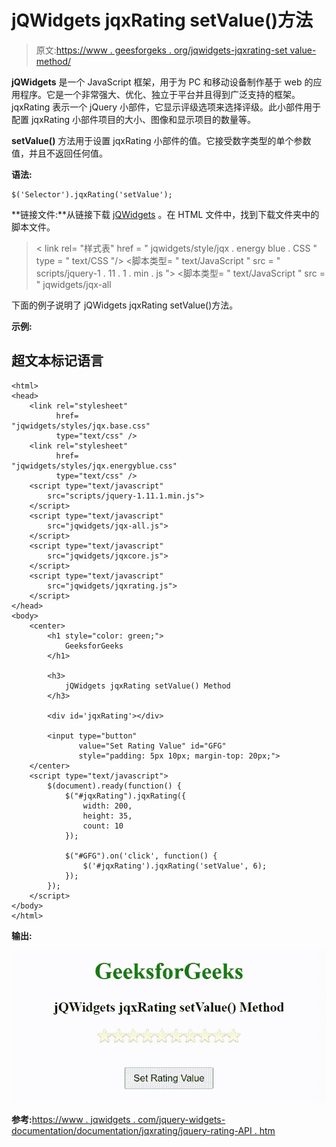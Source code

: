 # jQWidgets jqxRating setValue()方法

> 原文:[https://www . geesforgeks . org/jqwidgets-jqxrating-set value-method/](https://www.geeksforgeeks.org/jqwidgets-jqxrating-setvalue-method/)

**jQWidgets** 是一个 JavaScript 框架，用于为 PC 和移动设备制作基于 web 的应用程序。它是一个非常强大、优化、独立于平台并且得到广泛支持的框架。jqxRating 表示一个 jQuery 小部件，它显示评级选项来选择评级。此小部件用于配置 jqxRating 小部件项目的大小、图像和显示项目的数量等。

**setValue()** 方法用于设置 jqxRating 小部件的值。它接受数字类型的单个参数值，并且不返回任何值。

**语法:**

```
$('Selector').jqxRating('setValue');
```

**链接文件:**从链接下载 [jQWidgets](https://www.jqwidgets.com/download/) 。在 HTML 文件中，找到下载文件夹中的脚本文件。

> <link rel="”stylesheet”" href="”jqwidgets/styles/jqx.base.css”" type="”text/css”">
> < link rel= "样式表" href = " jqwidgets/style/jqx . energy blue . CSS " type = " text/CSS "/>
> <脚本类型= " text/JavaScript " src = " scripts/jquery-1 . 11 . 1 . min . js "></脚本>
> <脚本类型= " text/JavaScript " src = " jqwidgets/jqx-all

下面的例子说明了 jQWidgets jqxRating setValue()方法。

**示例:**

## 超文本标记语言

```
<html>
<head>
    <link rel="stylesheet" 
          href=
"jqwidgets/styles/jqx.base.css" 
          type="text/css" />
    <link rel="stylesheet" 
          href=
"jqwidgets/styles/jqx.energyblue.css" 
          type="text/css" />
    <script type="text/javascript" 
        src="scripts/jquery-1.11.1.min.js">
    </script>
    <script type="text/javascript" 
        src="jqwidgets/jqx-all.js">
    </script>
    <script type="text/javascript" 
        src="jqwidgets/jqxcore.js">
    </script>
    <script type="text/javascript" 
        src="jqwidgets/jqxrating.js">
    </script>
</head>
<body>
    <center>
        <h1 style="color: green;">
            GeeksforGeeks
        </h1>

        <h3>
            jQWidgets jqxRating setValue() Method
        </h3>

        <div id='jqxRating'></div>

        <input type="button" 
               value="Set Rating Value" id="GFG"
               style="padding: 5px 10px; margin-top: 20px;">
    </center>
    <script type="text/javascript">
        $(document).ready(function() {
            $("#jqxRating").jqxRating({
                width: 200,
                height: 35,
                count: 10
            });

            $("#GFG").on('click', function() {
                $('#jqxRating').jqxRating('setValue', 6); 
            });
        });
    </script>
</body>
</html>
```

**输出:**

![](img/218bf3e7242aa4385773c1d21fbb0b0f.png)

**参考:**[https://www . jqwidgets . com/jquery-widgets-documentation/documentation/jqxrating/jquery-rating-API . htm](https://www.jqwidgets.com/jquery-widgets-documentation/documentation/jqxrating/jquery-rating-api.htm)